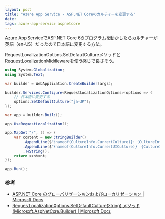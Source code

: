 ```yaml
---
layout: post
title: "Azure App Service - ASP.NET Coreのカルチャーを変更する"
date: 
tags: azure-app-service aspnetcore
---
```


Azure App ServiceでASP.NET Core 6のプログラムを動かしたらカルチャーが英語（en-US）だったので日本語に変更する方法。

RequestLocalizationOptions.SetDefaultCultureメソッドとRequestLocalizationMiddlewareを使う感じで良さそう。

```csharp
using System.Globalization;
using System.Text;

var builder = WebApplication.CreateBuilder(args);

builder.Services.Configure<RequestLocalizationOptions>(options => {
	// 日本語に変更する
	options.SetDefaultCulture("ja-JP");
});

var app = builder.Build();

app.UseRequestLocalization();

app.MapGet("/", () => {
	var content = new StringBuilder()
		.AppendLine($"{nameof(CultureInfo.CurrentCulture)}: {CultureInfo.CurrentCulture}")
		.AppendLine($"{nameof(CultureInfo.CurrentUICulture)}: {CultureInfo.CurrentUICulture}")
		.ToString();
	return content;
});

app.Run();
```

### 参考

- [ASP.NET Core のグローバリゼーションおよびローカリゼーション &#124; Microsoft Docs](https://docs.microsoft.com/ja-jp/aspnet/core/fundamentals/localization?view=aspnetcore-6.0)
- [RequestLocalizationOptions.SetDefaultCulture(String) メソッド (Microsoft.AspNetCore.Builder) &#124; Microsoft Docs](https://docs.microsoft.com/ja-jp/dotnet/api/microsoft.aspnetcore.builder.requestlocalizationoptions.setdefaultculture?view=aspnetcore-6.0)

